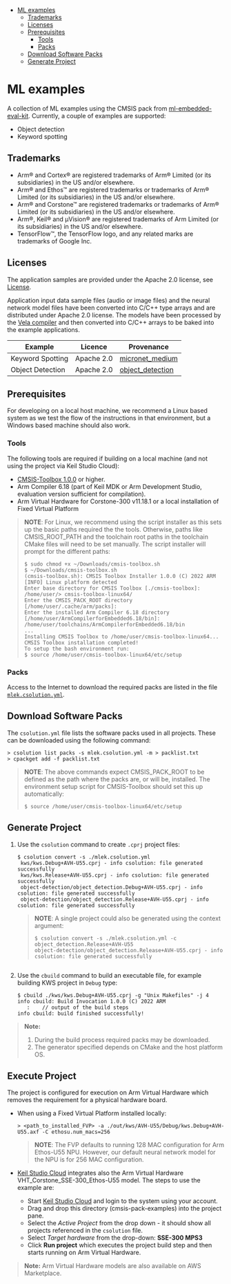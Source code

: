 - [ML examples](#ml-examples)
  - [Trademarks](#trademarks)
  - [Licenses](#licenses)
  - [Prerequisites](#prerequisites)
    - [Tools](#tools)
    - [Packs](#packs)
  - [Download Software Packs](#download-software-packs)
  - [Generate Project](#generate-project)
# ML examples

A collection of ML examples using the CMSIS pack from [ml-embedded-eval-kit](https://review.mlplatform.org/plugins/gitiles/ml/ethos-u/ml-embedded-evaluation-kit/+/refs/heads/main). Currently, a couple of examples are supported:

- Object detection
- Keyword spotting

## Trademarks

- Arm® and Cortex® are registered trademarks of Arm® Limited (or its subsidiaries) in the US and/or elsewhere.
- Arm® and Ethos™ are registered trademarks or trademarks of Arm® Limited (or its subsidiaries) in the US and/or
  elsewhere.
- Arm® and Corstone™ are registered trademarks or trademarks of Arm® Limited (or its subsidiaries) in the US and/or
  elsewhere.
- Arm®, Keil® and µVision® are registered trademarks of Arm Limited (or its subsidiaries) in the US and/or elsewhere.
- TensorFlow™, the TensorFlow logo, and any related marks are trademarks of Google Inc.

## Licenses

The application samples are provided under the Apache 2.0 license, see [License](./LICENSE).

Application input data sample files (audio or image files) and the neural network model files have
been converted into C/C++ type arrays and are distributed under Apache 2.0 license. The models have
been processed by the [Vela compiler](https://pypi.org/project/ethos-u-vela/) and then converted
into C/C++ arrays to be baked into the example applications.

| Example | Licence | Provenance |
|---------------|---------|---------|
| Keyword Spotting | Apache 2.0 | [micronet_medium](https://github.com/ARM-software/ML-zoo/raw/9f506fe52b39df545f0e6c5ff9223f671bc5ae00/models/keyword_spotting/micronet_medium/tflite_int8/) |
| Object Detection | Apache 2.0 | [object_detection](https://github.com/emza-vs/ModelZoo/blob/v1.0/object_detection/) |

## Prerequisites

For developing on a local host machine, we recommend a Linux based system as we test
the flow of the instructions in that environment, but a Windows based machine should
also work.
### Tools

The following tools are required if building on a local machine (and not using the project via Keil Studio Cloud):

- [CMSIS-Toolbox 1.0.0](https://github.com/Open-CMSIS-Pack/devtools/releases) or higher.
- Arm Compiler 6.18 (part of Keil MDK or Arm Development Studio, evaluation version sufficient for compilation).
- Arm Virtual Hardware for Corstone-300 v11.18.1 or a local installation of Fixed Virtual Platform

> **NOTE**: For Linux, we recommend using the script installer as this sets up the
> basic paths required the the tools. Otherwise, paths like CMSIS_ROOT_PATH and the
> toolchain root paths in the toolchain CMake files will need to be set manually.
> The script installer will prompt for the different paths:
> ```commandline
> $ sudo chmod +x ~/Downloads/cmsis-toolbox.sh
> $ ~/Downloads/cmsis-toolbox.sh
> (cmsis-toolbox.sh): CMSIS Toolbox Installer 1.0.0 (C) 2022 ARM
> [INFO] Linux platform detected
> Enter base directory for CMSIS Toolbox [./cmsis-toolbox]: /home/user/> cmsis-toolbox-linux64/
> Enter the CMSIS_PACK_ROOT directory [/home/user/.cache/arm/packs]:
> Enter the installed Arm Compiler 6.18 directory [/home/user/ArmCompilerforEmbedded6.18/bin]: /home/user/toolchains/ArmCompilerforEmbedded6.18/bin
> ...
> Installing CMSIS Toolbox to /home/user/cmsis-toolbox-linux64...
> CMSIS Toolbox installation completed!
> To setup the bash environment run:
> $ source /home/user/cmsis-toolbox-linux64/etc/setup
> ```

### Packs

Access to the Internet to download the required packs are listed in the file
[`mlek.csolution.yml`](./mlek.csolution.yml).

## Download Software Packs

The `csolution.yml` file lists the software packs used in all projects. These can be downloaded using the following command:

```
> csolution list packs -s mlek.csolution.yml -m > packlist.txt
> cpackget add -f packlist.txt
```

> **NOTE**: The above commands expect CMSIS_PACK_ROOT to be defined as the path
> where the packs are, or will be, installed. The environment setup script for
> CMSIS-Toolbox should set this up automatically:
> ```commandline
> $ source /home/user/cmsis-toolbox-linux64/etc/setup
> ```

## Generate Project

1. Use the `csolution` command to create `.cprj` project files:
   ```
   $ csolution convert -s ./mlek.csolution.yml
    kws/kws.Debug+AVH-U55.cprj - info csolution: file generated successfully
    kws/kws.Release+AVH-U55.cprj - info csolution: file generated successfully
    object-detection/object_detection.Debug+AVH-U55.cprj - info csolution: file generated successfully
    object-detection/object_detection.Release+AVH-U55.cprj - info csolution: file generated successfully
   ```
   > **NOTE**: A single project could also be generated using the context argument:
   > ```commandline
   > $ csolution convert -s ./mlek.csolution.yml -c object_detection.Release+AVH-U55
   > object-detection/object_detection.Release+AVH-U55.cprj - info csolution: file generated successfully
   > ```
   ```

2. Use the `cbuild` command to build an executable file, for example building KWS project in `Debug` type:
   ```
   $ cbuild ./kws/kws.Debug+AVH-U55.cprj -g "Unix Makefiles" -j 4
   info cbuild: Build Invocation 1.0.0 (C) 2022 ARM
      :    // output of the build steps
   info cbuild: build finished successfully!
   ```

> **Note:**
> 1. During the build process required packs may be downloaded.
> 2. The generator specified depends on CMake and the host platform OS.

## Execute Project

The project is configured for execution on Arm Virtual Hardware which removes the requirement for a physical hardware board.

- When using a Fixed Virtual Platform installed locally:
  ```
  > <path_to_installed_FVP> -a ./out/kws/AVH-U55/Debug/kws.Debug+AVH-U55.axf -C ethosu.num_macs=256
  ```
  > **NOTE**: The FVP defaults to running 128 MAC configuration for Arm Ethos-U55 NPU.
  > However, our default neural network model for the NPU is for 256 MAC configuration.

- [Keil Studio Cloud](https://studio.keil.arm.com/) integrates also the Arm Virtual Hardware VHT_Corstone_SSE-300_Ethos-U55 model. The steps to use the example are:
  - Start [Keil Studio Cloud](https://studio.keil.arm.com/) and login to the system using your account.
  - Drag and drop this directory (cmsis-pack-examples) into the project pane.
  - Select the *Active Project* from the drop down - it should show all projects referenced in the `csolution` file.
  - Select *Target hardware* from the drop-down: **SSE-300 MPS3**
  - Click **Run project** which executes the project build step and then starts running on Arm Virtual Hardware.

> **Note:** Arm Virtual Hardware models are also available on AWS Marketplace.

